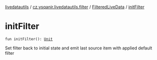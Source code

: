 [livedatautils](../../index.md) / [cz.ysqanir.livedatautils.filter](../index.md) / [FilteredLiveData](index.md) / [initFilter](./init-filter.md)

# initFilter

`fun initFilter(): `[`Unit`](https://kotlinlang.org/api/latest/jvm/stdlib/kotlin/-unit/index.html)

Set filter back to initial state and emit last source item with applied default filter

